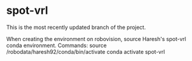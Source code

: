 # spot-vrl
This is the most recently updated branch of the project.

When creating the environment on robovision, source Haresh's spot-vrl conda environment.
Commands:
source /robodata/haresh92/conda/bin/activate
conda activate spot-vrl
